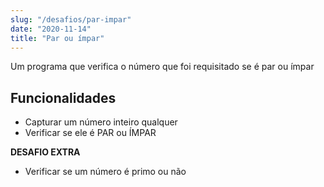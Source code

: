 ```yaml
---
slug: "/desafios/par-impar"
date: "2020-11-14"
title: "Par ou ímpar"
---
```

Um programa que verifica o número que foi requisitado se é par ou ímpar

## Funcionalidades

- Capturar um número inteiro qualquer
- Verificar se ele é PAR ou ÍMPAR

**DESAFIO EXTRA**

- Verificar se um número é primo ou não

